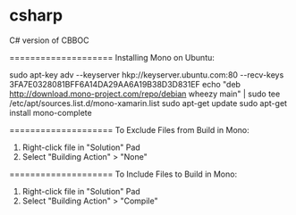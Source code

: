 # csharp
C# version of CBBOC


====================
Installing Mono on Ubuntu:

sudo apt-key adv --keyserver hkp://keyserver.ubuntu.com:80 --recv-keys 3FA7E0328081BFF6A14DA29AA6A19B38D3D831EF
echo "deb http://download.mono-project.com/repo/debian wheezy main" | sudo tee /etc/apt/sources.list.d/mono-xamarin.list
sudo apt-get update
sudo apt-get install mono-complete


====================
To Exclude Files from Build in Mono:

1) Right-click file in "Solution" Pad
2) Select "Building Action" > "None"


====================
To Include Files to Build in Mono:

1) Right-click file in "Solution" Pad
2) Select "Building Action" > "Compile"
